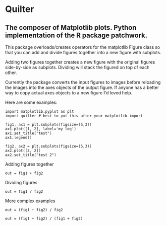# Quilter
## The composer of Matplotlib plots. Python implementation of the R package patchwork. 

This package overloads/creates operators for the matplotlib Figure class so that you can add and divide figures together into a new figure with subplots. 

Adding two figures together creates a new figure with the original figures side-by-side as subplots. Dividing will stack the figured on top of each other. 

Currently the package converts the input figures to images before reloading the images into the axes objects of the output figure. If anyone has a better way to copy actual axes objects to a new figure I'd loved help.

Here are some examples:

```
import matplotlib.pyplot as plt
import quilter # best to put this after your matplotlib import

fig1, ax1 = plt.subplots(figsize=(5,3))
ax1.plot([1, 2], label='my leg')
ax1.set_title("test")
ax1.legend()

fig2, ax2 = plt.subplots(figsize=(5,3))
ax2.plot([2, 2])
ax2.set_title("test 2")
```

Adding figures together
```
out = fig1 + fig2
```

Dividing figures
```
out = fig1 / fig2
```

More complex examples
```
out = (fig1 + fig2) / fig2

out = (fig1 + fig2) / (fig1 + fig2)
```
